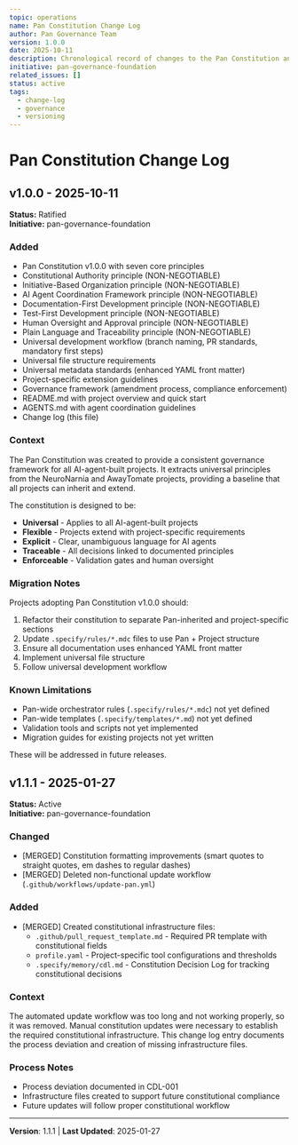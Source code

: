 ```yaml
---
topic: operations
name: Pan Constitution Change Log
author: Pan Governance Team
version: 1.0.0
date: 2025-10-11
description: Chronological record of changes to the Pan Constitution and related governance assets
initiative: pan-governance-foundation
related_issues: []
status: active
tags:
  - change-log
  - governance
  - versioning
---
```


# Pan Constitution Change Log

## v1.0.0 - 2025-10-11

**Status:** Ratified  
**Initiative:** pan-governance-foundation

### Added

- Pan Constitution v1.0.0 with seven core principles
- Constitutional Authority principle (NON-NEGOTIABLE)
- Initiative-Based Organization principle (NON-NEGOTIABLE)
- AI Agent Coordination Framework principle (NON-NEGOTIABLE)
- Documentation-First Development principle (NON-NEGOTIABLE)
- Test-First Development principle (NON-NEGOTIABLE)
- Human Oversight and Approval principle (NON-NEGOTIABLE)
- Plain Language and Traceability principle (NON-NEGOTIABLE)
- Universal development workflow (branch naming, PR standards, mandatory first steps)
- Universal file structure requirements
- Universal metadata standards (enhanced YAML front matter)
- Project-specific extension guidelines
- Governance framework (amendment process, compliance enforcement)
- README.md with project overview and quick start
- AGENTS.md with agent coordination guidelines
- Change log (this file)

### Context

The Pan Constitution was created to provide a consistent governance framework for all AI-agent-built projects. It extracts universal principles from the NeuroNarnia and AwayTomate projects, providing a baseline that all projects can inherit and extend.

The constitution is designed to be:
- **Universal** - Applies to all AI-agent-built projects
- **Flexible** - Projects extend with project-specific requirements
- **Explicit** - Clear, unambiguous language for AI agents
- **Traceable** - All decisions linked to documented principles
- **Enforceable** - Validation gates and human oversight

### Migration Notes

Projects adopting Pan Constitution v1.0.0 should:
1. Refactor their constitution to separate Pan-inherited and project-specific sections
2. Update `.specify/rules/*.mdc` files to use Pan + Project structure
3. Ensure all documentation uses enhanced YAML front matter
4. Implement universal file structure
5. Follow universal development workflow

### Known Limitations

- Pan-wide orchestrator rules (`.specify/rules/*.mdc`) not yet defined
- Pan-wide templates (`.specify/templates/*.md`) not yet defined
- Validation tools and scripts not yet implemented
- Migration guides for existing projects not yet written

These will be addressed in future releases.

## v1.1.1 - 2025-01-27

**Status:** Active  
**Initiative:** pan-governance-foundation

### Changed

- [MERGED] Constitution formatting improvements (smart quotes to straight quotes, em dashes to regular dashes)
- [MERGED] Deleted non-functional update workflow (`.github/workflows/update-pan.yml`)

### Added

- [MERGED] Created constitutional infrastructure files:
  - `.github/pull_request_template.md` - Required PR template with constitutional fields
  - `profile.yaml` - Project-specific tool configurations and thresholds
  - `.specify/memory/cdl.md` - Constitution Decision Log for tracking constitutional decisions

### Context

The automated update workflow was too long and not working properly, so it was removed. Manual constitution updates were necessary to establish the required constitutional infrastructure. This change log entry documents the process deviation and creation of missing infrastructure files.

### Process Notes

- Process deviation documented in CDL-001
- Infrastructure files created to support future constitutional compliance
- Future updates will follow proper constitutional workflow

---

**Version**: 1.1.1 | **Last Updated**: 2025-01-27

